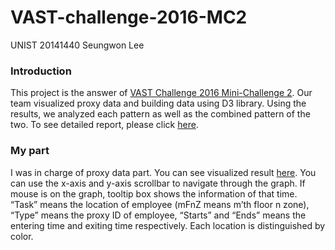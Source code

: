 # VAST-challenge-2016-MC2
UNIST 20141440 Seungwon Lee

### Introduction
This project is the answer of [VAST Challenge 2016 Mini-Challenge 2](http://vacommunity.org/2016+VAST+Challenge%3A+MC2).
Our team visualized proxy data and building data using D3 library. Using the results, we analyzed each pattern as well as the combined pattern of the two.
To see detailed report, please click [here](https://aldlfkahs.github.io/Portfolio/VAST2016%20report.pdf).

### My part
I was in charge of proxy data part. You can see visualized result [here](https://aldlfkahs.github.io/VAST-challenge-2016-MC2/proxy_card_data_chart.html). You can use the x-axis and y-axis scrollbar to navigate through the graph. If mouse is on the graph,
tooltip box shows the information of that time. “Task” means the location of employee (mFnZ means
m’th floor n zone), “Type” means the proxy ID of employee, “Starts” and “Ends” means the entering
time and exiting time respectively. Each location is distinguished by color.
